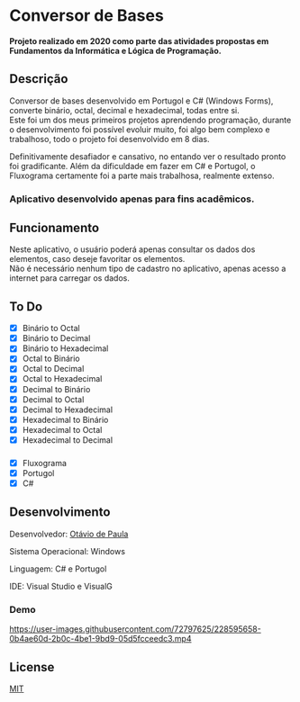 # Conversor de Bases
#### Projeto realizado em 2020 como parte das atividades propostas em Fundamentos da Informática e Lógica de Programação.

## Descrição 
Conversor de bases desenvolvido em Portugol e C# (Windows Forms), converte binário, octal, decimal e hexadecimal, todas entre si.
<br>
Este foi um dos meus primeiros projetos aprendendo programação, durante o desenvolvimento foi possível evoluir muito, foi algo bem complexo e trabalhoso, todo o projeto foi desenvolvido em 8 dias.

Definitivamente desafiador e cansativo, no entando ver o resultado pronto foi gradificante.
Além da dificuldade em fazer em C# e Portugol, o Fluxograma certamente foi a parte mais trabalhosa, realmente extenso.

### Aplicativo desenvolvido apenas para fins acadêmicos. 
## Funcionamento
Neste aplicativo, o usuário poderá apenas consultar os dados dos elementos, caso deseje favoritar os elementos.
<br>
Não é necessário nenhum tipo de cadastro no aplicativo, apenas acesso a internet para carregar os dados.
<br>

## To Do
- [x] Binário to Octal
- [x] Binário to Decimal
- [x] Binário to Hexadecimal
- [x] Octal to Binário
- [x] Octal to Decimal
- [x] Octal to Hexadecimal
- [x] Decimal to Binário 
- [x] Decimal to Octal
- [x] Decimal to Hexadecimal
- [x] Hexadecimal to Binário
- [x] Hexadecimal to Octal
- [x] Hexadecimal to Decimal

###  
- [x] Fluxograma
- [x] Portugol
- [x] C#
## Desenvolvimento 
Desenvolvedor: [Otávio de Paula](https://www.linkedin.com/in/depaulaotavio)

Sistema Operacional: Windows

Linguagem: C# e Portugol

IDE: Visual Studio e VisualG

### Demo


https://user-images.githubusercontent.com/72797625/228595658-0b4ae60d-2b0c-4be1-9bd9-05d5fcceedc3.mp4



## License
[MIT](https://choosealicense.com/licenses/mit/)
